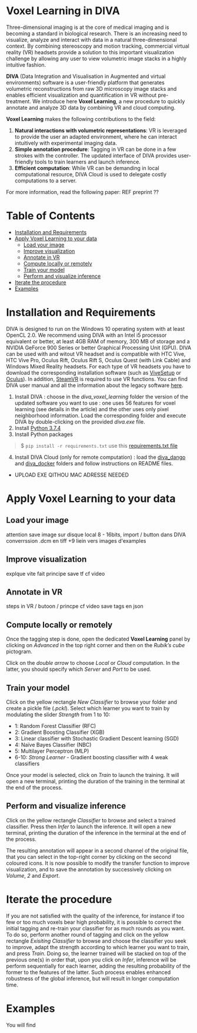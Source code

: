 # Voxel Learning in DIVA

Three-dimensional imaging is at the core of medical imaging and is becoming a standard in biological research. There is an increasing need to visualize, analyze and interact with data in a natural three-dimensional context. By combining stereoscopy and motion tracking, commercial virtual reality (VR) headsets provide a solution to this important visualization challenge by allowing any user to view volumetric image stacks in a highly intuitive fashion.

**DIVA** (Data Integration and Visualisation in Augmented and virtual environments) software is a user-friendly platform that generates volumetric reconstructions from raw 3D microscopy image stacks and enables efficient visualization and quantification in VR without pre-treatment. We introduce here **Voxel Learning**, a new procedure to quickly annotate and analyze 3D data by combining VR and cloud computing.

**Voxel Learning** makes the following contributions to the field:
1. **Natural interactions with volumetric representations**: VR is leveraged to provide the user an adapted environment, where he can interact intuitively with experimental imaging data.
2. **Simple annotation procedure**: Tagging in VR can be done in a few strokes with the controller. The updated interface of DIVA provides user-friendly tools to train learners and launch inference.
3. **Efficient computation**: While VR can be demanding in local computational resource, DIVA Cloud is used to delegate costly computations to a server.

For more information, read the following paper: REF preprint ?? 


# Table of Contents
- [Installation and Requirements](#installation-and-requirements)
- [Apply Voxel Learning to your data](#apply-voxel-learning-to-your-data)
  * [Load your image](#load-your-image)
  * [Improve visualization](#improve-visualization)
  * [Annotate in VR](#annotate-in-vr)
  * [Compute locally or remotely](#compute-locally-or-remotely)
  * [Train your model](#train-your-model)
  * [Perform and visualize inference](#perform-and-visualize-inference)
- [Iterate the procedure](#iterate-the-procedure)
- [Examples](#examples)


# Installation and Requirements
DIVA is designed to run on the Windows 10 operating system with at least OpenCL 2.0. We recommend using DIVA with an Intel i5 processor equivalent or better, at least 4GB RAM of memory, 300 MB of storage and a NVIDIA GeForce 900 Series or better Graphical Processing Unit (GPU). DIVA can be used with and witout VR headset and is compatible with HTC Vive, HTC Vive Pro, Oculus Rift, Oculus Rift S, Oculus Quest (with Link Cable) and Windows Mixed Reality headsets. For each type of VR headsets you have to download the corresponding installation software (such as [ViveSetup](https://www.vive.com/fr/setup/pc-vr/) or [Oculus](https://www.oculus.com/setup/?locale=fr_FR)). In addition, [SteamVR](https://www.steamvr.com/fr/) is required to use VR functions. You can find DIVA user manual and all the information about the legacy software [here](https://diva.pasteur.fr/). 

1. Install DIVA : choose in the *diva_voxel_learning* folder the version of the updated software you want to use : one uses 56 features for voxel learning (see details in the article) and the other uses only pixel neighborhood information. Load the corresponding folder and execute DIVA by double-clicking on the provided *diva.exe* file. 
2. Install [Python 3.7.4](https://www.python.org/downloads/windows/)
3. Install Python packages 
> $ `pip install -r requirements.txt` use this [requirements.txt file](/diva_cloud/diva_django/requirements.txt)
4. Install DIVA Cloud (only for remote computation) : load the [diva_dango](/diva_cloud/diva_django/) and [diva_docker](/diva_cloud/diva_docker) folders and follow instructions on README files.

+ UPLOAD EXE QITHOU MAC ADRESSE NEEDED

# Apply Voxel Learning to your data

## Load your image
attention save image sur disque local
8 - 16bits, import / button dans DIVA
converrssion .dcm en tiff +9 liein vers images d'examples 

## Improve visualization
explque vite fait principe
save tf
cf video

## Annotate in VR
steps in VR / butoon / princpe
cf video
save tags en json

## Compute locally or remotely
Once the tagging step is done, open the dedicated **Voxel Learning** panel by clicking on *Advanced* in the top right corner and then on the *Rubik’s cube* pictogram. 

Click on the *double arrow* to choose *Local* or *Cloud* computation. In the latter, you should specify which *Server* and *Port* to be used.

## Train your model
Click on the yellow rectangle *New Classifier* to browse your folder and create a pickle file (*.pckl*).
Select which learner you want to train by modulating the slider *Strength* from 1 to 10:
- 1: Random Forest Classifier (RFC)
- 2: Gradient Boosting Classifier (XGB)
- 3: Linear classifier with Stochastic Gradient Descent learning (SGD)
- 4: Naïve Bayes Classifier (NBC)
- 5: Multilayer Perceptron (MLP)
- 6-10: *Strong Learner* - Gradient boosting classifier with 4 weak classifiers 

Once your model is selected, click on *Train* to launch the training. It will open a new terminal, printing the duration of the training in the terminal at the end of the process.
  
## Perform and visualize inference
Click on the yellow rectangle *Classifier* to browse and select a trained classifier. Press then *Infer* to launch the inference. It will open a new terminal, printing the duration of the inference in the terminal at the end of the process.

The resulting annotation will appear in a second channel of the original file, that you can select in the top-right corner by clicking on the second coloured icons. It is now possible to modify the transfer function to improve visualization, and to save the annotation by successively clicking on *Volume*, *2* and *Export*.

# Iterate the procedure
If you are not satisfied with the quality of the inference, for instance if too few or too much voxels bear high probability, it is possible to correct the initial tagging and re-train your classifier for as much rounds as you want. To do so, perform another round of tagging and click on the yellow rectangle *Exisiting Classifier* to browse and choose the classifier you seek to improve, adapt the strength according to which learner you want to train, and press *Train*.
Doing so, the learner trained will be stacked on top of the previous one(s) in order that, upon you click on *Infer*, inference will be perform sequentially for each learner, adding the resulting probability of the former to the features of the latter. Such process enables enhanced robustness of the global inference, but will result in longer computation time.

# Examples 
You will find
